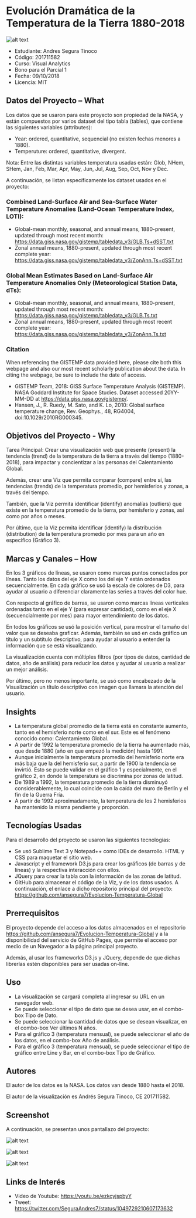 # Evolución Dramática de la Temperatura de la Tierra 1880-2018

![alt text](https://raw.githubusercontent.com/ansegura7/Evolucion-Temperatura-Global/master/img/main-banner.jpg)

- Estudiante: Andres Segura Tinoco
- Código: 201711582
- Curso: Visual Analytics
- Bono para el Parcial 1
- Fecha: 09/10/2018
- Licencia: MIT

## Datos del Proyecto – What
Los datos que se usaron para este proyecto son propiedad de la NASA, y están compuestos por varios dataset del tipo tabla (tables), que contiene las siguientes variables (attributes):

- Year: ordered, quantitative, sequencial (no existen fechas menores a 1880).
- Temperuture: ordered, quantitative, divergent.

Nota: Entre las distintas variables temperatura usadas están: Glob, NHem, SHem, Jan, Feb, Mar, Apr, May, Jun, Jul, Aug, Sep, Oct, Nov y Dec.

A continuación, se listan específicamente los dataset usados en el proyecto:

### Combined Land-Surface Air and Sea-Surface Water Temperature Anomalies (Land-Ocean Temperature Index, LOTI):
- Global-mean monthly, seasonal, and annual means, 1880-present, updated through most recent month: https://data.giss.nasa.gov/gistemp/tabledata_v3/GLB.Ts+dSST.txt
- Zonal annual means, 1880-present, updated through most recent complete year: https://data.giss.nasa.gov/gistemp/tabledata_v3/ZonAnn.Ts+dSST.txt

### Global Mean Estimates Based on Land-Surface Air Temperature Anomalies Only (Meteorological Station Data, dTs):
- Global-mean monthly, seasonal, and annual means, 1880-present, updated through most recent month: https://data.giss.nasa.gov/gistemp/tabledata_v3/GLB.Ts.txt
- Zonal annual means, 1880-present, updated through most recent complete year: https://data.giss.nasa.gov/gistemp/tabledata_v3/ZonAnn.Ts.txt

### Citation

When referencing the GISTEMP data provided here, please cite both this webpage and also our most recent scholarly publication about the data. In citing the webpage, be sure to include the date of access.

- GISTEMP Team, 2018: GISS Surface Temperature Analysis (GISTEMP). NASA Goddard Institute for Space Studies. Dataset accessed 20YY-MM-DD at https://data.giss.nasa.gov/gistemp/.
- Hansen, J., R. Ruedy, M. Sato, and K. Lo, 2010: Global surface temperature change, Rev. Geophys., 48, RG4004, doi:10.1029/2010RG000345.

## Objetivos del Proyecto - Why
Tarea Principal: Crear una visualización web que presente (present) la tendencia (trend) de la temperatura de la tierra a través del tiempo (1880-2018), para impactar y concientizar a las personas del Calentamiento Global.

Además, crear una Viz que permita comparar (compare) entre sí, las tendencias (trends) de la temperatura promedio, por hemisferios y zonas, a través del tiempo.

También, que la Viz permita identificar (identify) anomalías (outliers) que existe en la temperatura promedio de la tierra, por hemisferio y zonas, así como por años o meses.

Por último, que la Viz permita identificar (identify) la distribución (distribution) de la temperatura promedio por mes para un año en específico (Gráfico 3).

## Marcas y Canales – How
En los 3 gráficos de líneas, se usaron como marcas puntos conectados por líneas. Tanto los datos del eje X como los del eje Y están ordenados secuencialmente. En cada gráfico se usó la escala de colores de D3, para ayudar al usuario a diferenciar claramente las series a través del color hue.

Con respecto al gráfico de barras, se usaron como marcas líneas verticales ordenadas tanto en el eje Y (para expresar cantidad), como en el eje X (secuencialmente por mes) para mayor entendimiento de los datos.

En todos los gráficos se usó la posición vertical, para mostrar el tamaño del valor que se deseaba graficar. Además, también se usó en cada gráfico un título y un subtítulo descriptivo, para ayudar al usuario a entender la información que se está visualizando.

La visualización cuenta con múltiples filtros (por tipos de datos, cantidad de datos, año de análisis) para reducir los datos y ayudar al usuario a realizar un mejor análisis.

Por último, pero no menos importante, se usó como encabezado de la Visualización un título descriptivo con imagen que llamara la atención del usuario.

## Insights
- La temperatura global promedio de la tierra está en constante aumento, tanto en el hemisferio norte como en el sur. Este es el fenómeno conocido como: Calentamiento Global.
- A partir de 1992 la temperatura promedio de la tierra ha aumentado más, que desde 1880 (año en que empezó la medición) hasta 1991.
- Aunque inicialmente la temperatura promedio del hemisferio norte era más baja que la del hemisferio sur, a partir de 1900 la tendencia se invirtió. Esto se puede validar en el gráfico 1 y especialmente, en el gráfico 2, en donde la temperatura se discrimina por zonas de latitud.
- De 1989 a 1992, la temperatura promedio de la tierra disminuyó considerablemente, lo cual coincide con la caída del muro de Berlín y el fin de la Guerra Fría.
- A partir de 1992 aproximadamente, la temperatura de los 2 hemisferios ha mantenido la misma pendiente y proporción.

## Tecnologías Usadas
Para el desarrollo del proyecto se usaron las siguientes tecnologías:
- Se usó Sublime Text 3 y Notepad++ como IDEs de desarrollo.
HTML y CSS para maquetar el sitio web.
- Javascript y el framework D3.js para crear los gráficos (de barras y de líneas) y la respectiva interacción con ellos.
- JQuery para crear la tabla con la información de las zonas de latitud.
- GitHub para almacenar el código de la Viz, y de los datos usados. A continuación, el enlace a dicho repositorio principal del proyecto: https://github.com/ansegura7/Evolucion-Temperatura-Global

## Prerrequisitos
El proyecto depende del acceso a los datos almacenados en el repositorio https://github.com/ansegura7/Evolucion-Temperatura-Global y a la disponibilidad del servicio de GitHub Pages, que permite el acceso por medio de un Navegador a la página principal proyecto.

Además, al usar los frameworks D3.js y JQuery, depende de que dichas librerías estén disponibles para ser usadas on-line.

## Uso
- La visualización se cargará completa al ingresar su URL en un navegador web.
- Se puede seleccionar el tipo de dato que se desea usar, en el combo-box Tipo de Dato.
- Se puede seleccionar la cantidad de datos que se desean visualizar, en el combo-box Ver últimos N años.
- Para el gráfico 3 (temperatura mensual), se puede seleccionar el año de los datos, en el combo-box Año de análisis.
- Para el gráfico 3 (temperatura mensual), se puede seleccionar el tipo de gráfico entre Line y Bar, en el combo-box Tipo de Gráfico.

## Autores
El autor de los datos es la NASA. Los datos van desde 1880 hasta el 2018.

El autor de la visualización es Andrés Segura Tinoco, CE 201711582.

## Screenshot
A continuación, se presentan unos pantallazo del proyecto:

![alt text](https://raw.githubusercontent.com/ansegura7/Evolucion-Temperatura-Global/master/screenshot/Figura1.PNG)

![alt text](https://raw.githubusercontent.com/ansegura7/Evolucion-Temperatura-Global/master/screenshot/Figura2.PNG)

![alt text](https://raw.githubusercontent.com/ansegura7/Evolucion-Temperatura-Global/master/screenshot/Figura3.PNG)

## Links de Interés
- Video de Youtube: https://youtu.be/ezkcyjspbyY
- Tweet: https://twitter.com/SeguraAndres7/status/1049729210607173632
##
